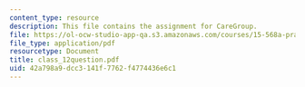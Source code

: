 ```yaml
---
content_type: resource
description: This file contains the assignment for CareGroup.
file: https://ol-ocw-studio-app-qa.s3.amazonaws.com/courses/15-568a-practical-information-technology-management-spring-2005/42a798a9dcc3141f7762f4774436e6c1_class_12question.pdf
file_type: application/pdf
resourcetype: Document
title: class_12question.pdf
uid: 42a798a9-dcc3-141f-7762-f4774436e6c1
---
```

